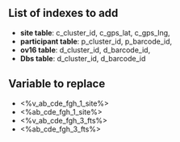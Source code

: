## List of indexes to add
 - **site table**: c_cluster_id, c_gps_lat, c_gps_lng,
 - **participant table**: p_cluster_id, p_barcode_id,
 - **ov16 table**: d_cluster_id, d_barcode_id,
 - **Dbs table**: d_cluster_id, d_barcode_id


## Variable to replace
- <%v_ab_cde_fgh_1_site%>
- <%ab_cde_fgh_1_site%>
- <%v_ab_cde_fgh_3_fts%>
- <%ab_cde_fgh_3_fts%>
